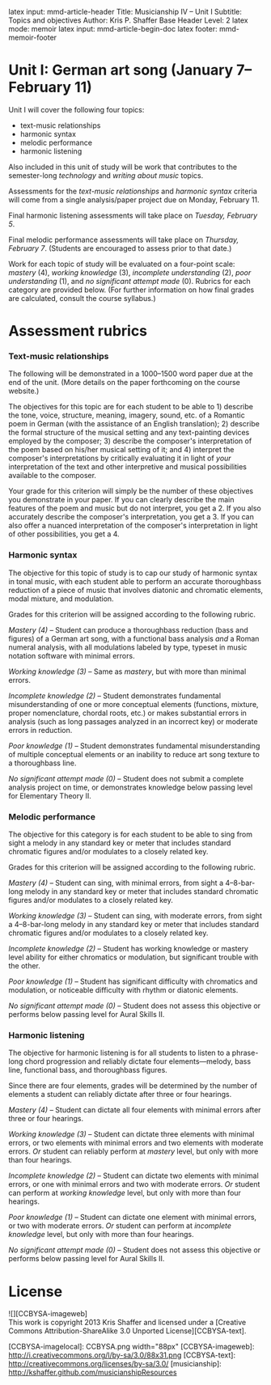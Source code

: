 latex input:	mmd-article-header
Title:	Musicianship IV – Unit I
Subtitle:	Topics and objectives
Author:	Kris P. Shaffer
Base Header Level:	2
latex mode:	memoir
latex input:	mmd-article-begin-doc
latex footer:	mmd-memoir-footer

# Unit I: German art song (January 7–February 11) #

Unit I will cover the following four topics:

- text-music relationships  
- harmonic syntax    
- melodic performance  
- harmonic listening    

Also included in this unit of study will be work that contributes to the semester-long *technology* and *writing about music* topics.

Assessments for the *text-music relationships* and *harmonic syntax* criteria will come from a single analysis/paper project due on Monday, February 11.

Final harmonic listening assessments will take place on *Tuesday, February 5*.

Final melodic performance assessments will take place on *Thursday, February 7*. (Students are encouraged to assess prior to that date.)

Work for each topic of study will be evaluated on a four-point scale: *mastery* (4), *working knowledge* (3), *incomplete understanding* (2), *poor understanding* (1), and *no significant attempt made* (0). Rubrics for each category are provided below. (For further information on how final grades are calculated, consult the course syllabus.)


# Assessment rubrics #

### Text-music relationships ###

The following will be demonstrated in a 1000–1500 word paper due at the end of the unit. (More details on the paper forthcoming on the course website.)

The objectives for this topic are for each student to be able to 1) describe the tone, voice, structure, meaning, imagery, sound, etc. of a Romantic poem in German (with the assistance of an English translation); 2) describe the formal structure of the musical setting and any text-painting devices employed by the composer; 3) describe the composer's interpretation of the poem based on his/her musical setting of it; and 4) interpret the composer's interpretations by critically evaluating it in light of *your* interpretation of the text and other interpretive and musical possibilities available to the composer.

Your grade for this criterion will simply be the number of these objectives you demonstrate in your paper. If you can clearly describe the main features of the poem and music but do not interpret, you get a 2. If you also accurately describe the composer's interpretation, you get a 3. If you can also offer a nuanced interpretation of the composer's interpretation in light of other possibilities, you get a 4.


### Harmonic syntax ###

The objective for this topic of study is to cap our study of harmonic syntax in tonal music, with each student able to perform an accurate thoroughbass reduction of a piece of music that involves diatonic and chromatic elements, modal mixture, and modulation.

Grades for this criterion will be assigned according to the following rubric.

*Mastery (4)* – Student can produce a thoroughbass reduction (bass and figures) of a German art song, with a functional bass analysis *and* a Roman numeral analysis, with all modulations labeled by type, typeset in music notation software with minimal errors.

*Working knowledge (3)* – Same as *mastery*, but with more than minimal errors.

*Incomplete knowledge (2)* – Student demonstrates fundamental misunderstanding of one or more conceptual elements (functions, mixture, proper nomenclature, chordal roots, etc.) or makes substantial errors in analysis (such as long passages analyzed in an incorrect key) or moderate errors in reduction.

*Poor knowledge (1)* – Student demonstrates fundamental misunderstanding of multiple conceptual elements or an inability to reduce art song texture to a thoroughbass line.

*No significant attempt made (0)* – Student does not submit a complete analysis project on time, or demonstrates knowledge below passing level for Elementary Theory II.


### Melodic performance ###

The objective for this category is for each student to be able to sing from sight a melody in any standard key or meter that includes standard chromatic figures and/or modulates to a closely related key.

Grades for this criterion will be assigned according to the following rubric.

*Mastery (4)* – Student can sing, with minimal errors, from sight a 4–8-bar-long melody in any standard key or meter that includes standard chromatic figures and/or modulates to a closely related key.

*Working knowledge (3)* – Student can sing, with moderate errors, from sight a 4–8-bar-long melody in any standard key or meter that includes standard chromatic figures and/or modulates to a closely related key.

*Incomplete knowledge (2)* – Student has working knowledge or mastery level ability for either chromatics or modulation, but significant trouble with the other.

*Poor knowledge (1)* – Student has significant difficulty with chromatics and modulation, or noticeable difficulty with rhythm or diatonic elements.

*No significant attempt made (0)* – Student does not assess this objective or performs below passing level for Aural Skills II.


### Harmonic listening ###

The objective for harmonic listening is for all students to listen to a phrase-long chord progression and reliably dictate four elements—melody, bass line, functional bass, and thoroughbass figures. 

Since there are four elements, grades will be determined by the number of elements a student can reliably dictate after three or four hearings.

*Mastery (4)* – Student can dictate all four elements with minimal errors after three or four hearings.

*Working knowledge (3)* – Student can dictate three elements with minimal errors, or two elements with minimal errors and two elements with moderate errors. *Or* student can reliably perform at *mastery* level, but only with more than four hearings.

*Incomplete knowledge (2)* – Student can dictate two elements with minimal errors, or one with minimal errors and two with moderate errors. *Or* student can perform at *working knowledge* level, but only with more than four hearings.

*Poor knowledge (1)* – Student can dictate one element with minimal errors, or two with moderate errors. *Or* student can perform at *incomplete knowledge* level, but only with more than four hearings.

*No significant attempt made (0)* – Student does not assess this objective or performs below passing level for Aural Skills II.




# License #

![][CCBYSA-imageweb]  
This work is copyright 2013 Kris Shaffer and licensed under a [Creative Commons Attribution-ShareAlike 3.0 Unported License][CCBYSA-text].

[LC]: http://learningcatalytics.com
[CCBYSA-imagelocal]: CCBYSA.png width="88px"
[CCBYSA-imageweb]: http://i.creativecommons.org/l/by-sa/3.0/88x31.png
[CCBYSA-text]: http://creativecommons.org/licenses/by-sa/3.0/
[musicianship]: http://kshaffer.github.com/musicianshipResources